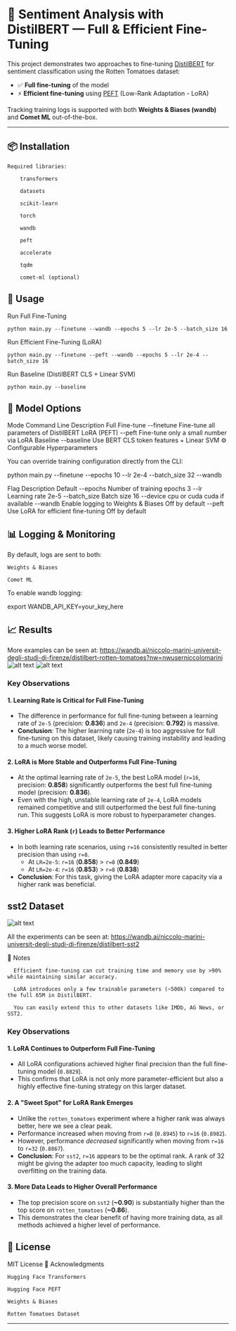 # 📝 Sentiment Analysis with DistilBERT — Full & Efficient Fine-Tuning

This project demonstrates two approaches to fine-tuning [DistilBERT](https://huggingface.co/distilbert-base-uncased) for sentiment classification using the Rotten Tomatoes dataset:

- ✅ **Full fine-tuning** of the model
- ⚡ **Efficient fine-tuning** using [PEFT](https://github.com/huggingface/peft) (Low-Rank Adaptation - LoRA)

Tracking training logs is supported with both **Weights & Biases (wandb)** and **Comet ML** out-of-the-box.

---

## 📦 Installation

```
Required libraries:

    transformers

    datasets

    scikit-learn

    torch

    wandb

    peft

    accelerate

    tqdm

    comet-ml (optional)
```

## 🚀 Usage

Run Full Fine-Tuning

```
python main.py --finetune --wandb --epochs 5 --lr 2e-5 --batch_size 16
```

Run Efficient Fine-Tuning (LoRA)

```
python main.py --finetune --peft --wandb --epochs 5 --lr 2e-4 --batch_size 16
```

Run Baseline (DistilBERT CLS + Linear SVM)

```
python main.py --baseline
```

## 🧪 Model Options

Mode Command Line Description
Full Fine-tune --finetune Fine-tune all parameters of DistilBERT
LoRA (PEFT) --peft Fine-tune only a small number via LoRA
Baseline --baseline Use BERT CLS token features + Linear SVM
⚙️ Configurable Hyperparameters

You can override training configuration directly from the CLI:

python main.py --finetune --epochs 10 --lr 2e-4 --batch_size 32 --wandb

Flag Description Default
--epochs Number of training epochs 3
--lr Learning rate 2e-5
--batch_size Batch size 16
--device cpu or cuda cuda if available
--wandb Enable logging to Weights & Biases Off by default
--peft Use LoRA for efficient fine-tuning Off by default

## 📊 Logging & Monitoring

By default, logs are sent to both:

    Weights & Biases

    Comet ML

To enable wandb logging:

export WANDB_API_KEY=your_key_here

## 📈 Results

More examples can be seen at: https://wandb.ai/niccolo-marini-universit-degli-studi-di-firenze/distilbert-rotten-tomatoes?nw=nwuserniccolomarini
![alt text](./plots/precision.png)
![alt text](./plots/loss.png)

### Key Observations

#### 1. Learning Rate is Critical for Full Fine-Tuning

- The difference in performance for full fine-tuning between a learning rate of `2e-5` (precision: **0.836**) and `2e-4` (precision: **0.792**) is massive.
- **Conclusion**: The higher learning rate (`2e-4`) is too aggressive for full fine-tuning on this dataset, likely causing training instability and leading to a much worse model.

#### 2. LoRA is More Stable and Outperforms Full Fine-Tuning

- At the optimal learning rate of `2e-5`, the best LoRA model (`r=16`, precision: **0.858**) significantly outperforms the best full fine-tuning model (precision: **0.836**).
- Even with the high, unstable learning rate of `2e-4`, LoRA models remained competitive and still outperformed the best full fine-tuning run. This suggests LoRA is more robust to hyperparameter changes.

#### 3. Higher LoRA Rank (`r`) Leads to Better Performance

- In both learning rate scenarios, using `r=16` consistently resulted in better precision than using `r=8`.
  - At `LR=2e-5`: `r=16` (**0.858**) > `r=8` (**0.849**)
  - At `LR=2e-4`: `r=16` (**0.853**) > `r=8` (**0.838**)
- **Conclusion**: For this task, giving the LoRA adapter more capacity via a higher rank was beneficial.

## sst2 Dataset

![alt text](./plots/sst2_precision.png)

All the experiments can be seen at: https://wandb.ai/niccolo-marini-universit-degli-studi-di-firenze/distilbert-sst2

🧠 Notes

      Efficient fine-tuning can cut training time and memory use by >90% while maintaining similar accuracy.

      LoRA introduces only a few trainable parameters (~500k) compared to the full 65M in DistilBERT.

      You can easily extend this to other datasets like IMDb, AG News, or SST2.

### Key Observations

#### 1. LoRA Continues to Outperform Full Fine-Tuning

- All LoRA configurations achieved higher final precision than the full fine-tuning model (`0.8829`).
- This confirms that LoRA is not only more parameter-efficient but also a highly effective fine-tuning strategy on this larger dataset.

#### 2. A "Sweet Spot" for LoRA Rank Emerges

- Unlike the `rotten_tomatoes` experiment where a higher rank was always better, here we see a clear peak.
- Performance increased when moving from `r=8` (`0.8945`) to `r=16` (`0.8982`).
- However, performance _decreased_ significantly when moving from `r=16` to `r=32` (`0.8867`).
- **Conclusion**: For `sst2`, `r=16` appears to be the optimal rank. A rank of 32 might be giving the adapter too much capacity, leading to slight overfitting on the training data.

#### 3. More Data Leads to Higher Overall Performance

- The top precision score on `sst2` (**~0.90**) is substantially higher than the top score on `rotten_tomatoes` (**~0.86**).
- This demonstrates the clear benefit of having more training data, as all methods achieved a higher level of performance.

## 📄 License

MIT License
🙌 Acknowledgments

    Hugging Face Transformers

    Hugging Face PEFT

    Weights & Biases

    Rotten Tomatoes Dataset

---

